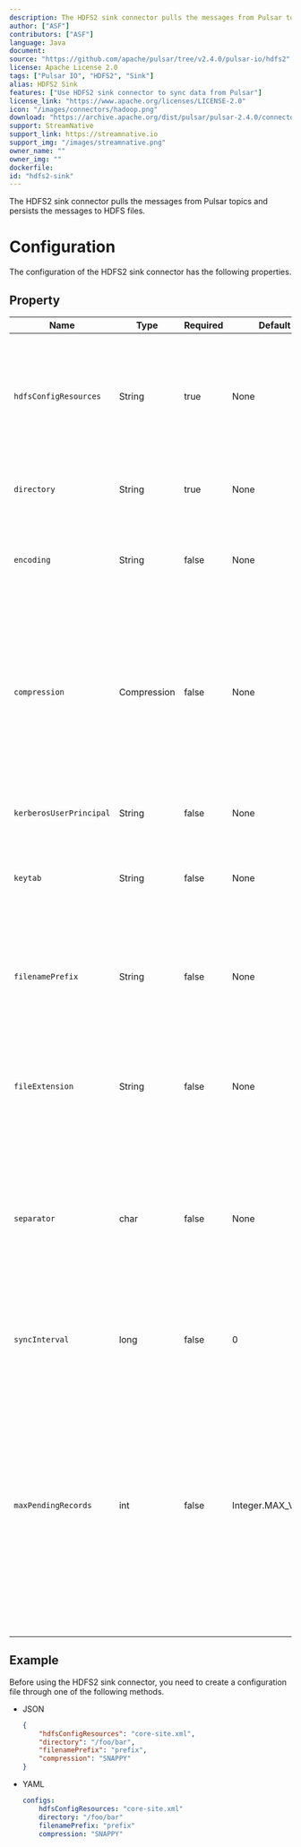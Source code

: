 ```yaml
---
description: The HDFS2 sink connector pulls the messages from Pulsar topics and persists the messages to HDFS files
author: ["ASF"]
contributors: ["ASF"]
language: Java
document: 
source: "https://github.com/apache/pulsar/tree/v2.4.0/pulsar-io/hdfs2"
license: Apache License 2.0
tags: ["Pulsar IO", "HDFS2", "Sink"]
alias: HDFS2 Sink
features: ["Use HDFS2 sink connector to sync data from Pulsar"]
license_link: "https://www.apache.org/licenses/LICENSE-2.0"
icon: "/images/connectors/hadoop.png"
download: "https://archive.apache.org/dist/pulsar/pulsar-2.4.0/connectors/pulsar-io-hdfs2-2.4.0.nar"
support: StreamNative
support_link: https://streamnative.io
support_img: "/images/streamnative.png"
owner_name: ""
owner_img: ""
dockerfile: 
id: "hdfs2-sink"
---
```


The HDFS2 sink connector pulls the messages from Pulsar topics and persists the messages to HDFS files.

# Configuration

The configuration of the HDFS2 sink connector has the following properties.

## Property

| Name | Type|Required | Default | Description 
|------|----------|----------|---------|-------------|
| `hdfsConfigResources` | String|true| None | A file or a comma-separated list containing the Hadoop file system configuration.<br/><br/>**Example**<br/>'core-site.xml'<br/>'hdfs-site.xml' |
| `directory` | String | true | None|The HDFS directory where files read from or written to. |
| `encoding` | String |false |None |The character encoding for the files.<br/><br/>**Example**<br/>UTF-8<br/>ASCII |
| `compression` | Compression |false |None |The compression code used to compress or de-compress the files on HDFS. <br/><br/>Below are the available options:<br/><li>BZIP2<br/><li>DEFLATE<br/><li>GZIP<br/><li>LZ4<br/><li>SNAPPY|
| `kerberosUserPrincipal` |String| false| None|The principal account of Kerberos user used for authentication. |
| `keytab` | String|false|None| The full pathname of the Kerberos keytab file used for authentication. |
| `filenamePrefix` |String| false |None |The prefix of the files created inside the HDFS directory.<br/><br/>**Example**<br/> The value of topicA result in files named topicA-. |
| `fileExtension` | String| false | None| The extension added to the files written to HDFS.<br/><br/>**Example**<br/>'.txt'<br/> '.seq' |
| `separator` | char|false |None |The character used to separate records in a text file. <br/><br/>If no value is provided, the contents from all records are concatenated together in one continuous byte array. |
| `syncInterval` | long| false |0| The interval between calls to flush data to HDFS disk in milliseconds. |
| `maxPendingRecords` |int| false|Integer.MAX_VALUE |  The maximum number of records that hold in memory before acking. <br/><br/>Setting this property to 1 makes every record send to disk before the record is acked.<br/><br/>Setting this property to a higher value allows buffering records before flushing them to disk. 

## Example

Before using the HDFS2 sink connector, you need to create a configuration file through one of the following methods.

* JSON 

    ```json
    {
        "hdfsConfigResources": "core-site.xml",
        "directory": "/foo/bar",
        "filenamePrefix": "prefix",
        "compression": "SNAPPY"
    }
    ```

* YAML

    ```yaml
    configs:
        hdfsConfigResources: "core-site.xml"
        directory: "/foo/bar"
        filenamePrefix: "prefix"
        compression: "SNAPPY"
    ```

